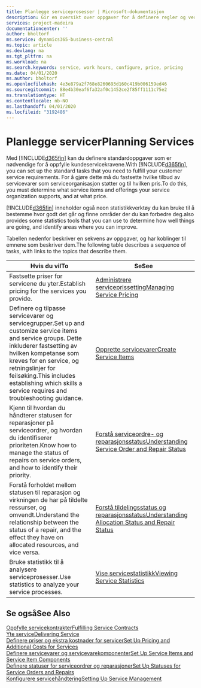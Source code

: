 ```yaml
---
title: Planlegge serviceprosesser | Microsoft-dokumentasjon
description: Gir en oversikt over oppgaver for å definere regler og verdier som definerer serviceprinsipper og -prosesser.
services: project-madeira
documentationcenter: ''
author: bholtorf
ms.service: dynamics365-business-central
ms.topic: article
ms.devlang: na
ms.tgt_pltfrm: na
ms.workload: na
ms.search.keywords: service, work hours, configure, price, pricing
ms.date: 04/01/2020
ms.author: bholtorf
ms.openlocfilehash: 4e3e879a2f768e8260693d160c419b006159ed46
ms.sourcegitcommit: 88e4b30eaf6fa32af0c1452ce2f85ff1111c75e2
ms.translationtype: HT
ms.contentlocale: nb-NO
ms.lasthandoff: 04/01/2020
ms.locfileid: "3192486"
---
```

# <a name="planning-services"></a><span data-ttu-id="d26c4-103">Planlegge servicer</span><span class="sxs-lookup"><span data-stu-id="d26c4-103">Planning Services</span></span>
<span data-ttu-id="d26c4-104">Med [!INCLUDE[d365fin](includes/d365fin_md.md)] kan du definere standardoppgaver som er nødvendige for å oppfylle kundeservicekravene.</span><span class="sxs-lookup"><span data-stu-id="d26c4-104">With [!INCLUDE[d365fin](includes/d365fin_md.md)], you can set up the standard tasks that you need to fulfill your customer service requirements.</span></span> <span data-ttu-id="d26c4-105">For å gjøre dette må du fastsette hvilke tilbud av servicevarer som serviceorganisasjon støtter og til hvilken pris.</span><span class="sxs-lookup"><span data-stu-id="d26c4-105">To do this, you must determine what service items and offerings your service organization supports, and at what price.</span></span>   

[!INCLUDE[d365fin](includes/d365fin_md.md)] <span data-ttu-id="d26c4-106">inneholder også neon statistikkverktøy du kan bruke til å bestemme hvor godt det går og finne områder der du kan forbedre deg.</span><span class="sxs-lookup"><span data-stu-id="d26c4-106">also provides some statistics tools that you can use to determine how well things are going, and identify areas where you can improve.</span></span>
  
<span data-ttu-id="d26c4-107">Tabellen nedenfor beskriver en sekvens av oppgaver, og har koblinger til emnene som beskriver dem.</span><span class="sxs-lookup"><span data-stu-id="d26c4-107">The following table describes a sequence of tasks, with links to the topics that describe them.</span></span>   
  
|<span data-ttu-id="d26c4-108">**Hvis du vil**</span><span class="sxs-lookup"><span data-stu-id="d26c4-108">**To**</span></span>|<span data-ttu-id="d26c4-109">**Se**</span><span class="sxs-lookup"><span data-stu-id="d26c4-109">**See**</span></span>|  
|------------|-------------|  
|<span data-ttu-id="d26c4-110">Fastsette priser for servicene du yter.</span><span class="sxs-lookup"><span data-stu-id="d26c4-110">Establish pricing for the services you provide.</span></span>|[<span data-ttu-id="d26c4-111">Administrere serviceprissetting</span><span class="sxs-lookup"><span data-stu-id="d26c4-111">Managing Service Pricing</span></span>](service-service-price-management.md)|
|<span data-ttu-id="d26c4-112">Definere og tilpasse servicevarer og servicegrupper.</span><span class="sxs-lookup"><span data-stu-id="d26c4-112">Set up and customize service items and service groups.</span></span> <span data-ttu-id="d26c4-113">Dette inkluderer fastsetting av hvilken kompetanse som kreves for en service, og retningslinjer for feilsøking.</span><span class="sxs-lookup"><span data-stu-id="d26c4-113">This includes establishing which skills a service requires and troubleshooting guidance.</span></span>| [<span data-ttu-id="d26c4-114">Opprette servicevarer</span><span class="sxs-lookup"><span data-stu-id="d26c4-114">Create Service Items</span></span>](service-how-to-create-service-items.md)|  
|<span data-ttu-id="d26c4-115">Kjenn til hvordan du håndterer statusen for reparasjoner på serviceordrer, og hvordan du identifiserer prioriteten.</span><span class="sxs-lookup"><span data-stu-id="d26c4-115">Know how to manage the status of repairs on service orders, and how to identify their priority.</span></span>|[<span data-ttu-id="d26c4-116">Forstå serviceordre- og reparasjonsstatus</span><span class="sxs-lookup"><span data-stu-id="d26c4-116">Understanding Service Order and Repair Status</span></span>](service-service-order-status-and-repair-status.md)|  
|<span data-ttu-id="d26c4-117">Forstå forholdet mellom statusen til reparasjon og virkningen de har på tildelte ressurser, og omvendt.</span><span class="sxs-lookup"><span data-stu-id="d26c4-117">Understand the relationship between the status of a repair, and the effect they have on allocated resources, and vice versa.</span></span>|[<span data-ttu-id="d26c4-118">Forstå tildelingsstatus og reparasjonsstatus</span><span class="sxs-lookup"><span data-stu-id="d26c4-118">Understanding Allocation Status and Repair Status</span></span>](service-allocation-status-and-repair-status.md)|  
|<span data-ttu-id="d26c4-119">Bruke statistikk til å analysere serviceprosesser.</span><span class="sxs-lookup"><span data-stu-id="d26c4-119">Use statistics to analyze your service processes.</span></span> | [<span data-ttu-id="d26c4-120">Vise servicestatistikk</span><span class="sxs-lookup"><span data-stu-id="d26c4-120">Viewing Service Statistics</span></span>](service-service-statistics.md) |

## <a name="see-also"></a><span data-ttu-id="d26c4-121">Se også</span><span class="sxs-lookup"><span data-stu-id="d26c4-121">See Also</span></span>
[<span data-ttu-id="d26c4-122">Oppfylle servicekontrakter</span><span class="sxs-lookup"><span data-stu-id="d26c4-122">Fulfilling Service Contracts</span></span>](service-fulfill-service-contracts.md)  
[<span data-ttu-id="d26c4-123">Yte service</span><span class="sxs-lookup"><span data-stu-id="d26c4-123">Delivering Service</span></span>](service-deliver-service.md)  
[<span data-ttu-id="d26c4-124">Definere priser og ekstra kostnader for servicer</span><span class="sxs-lookup"><span data-stu-id="d26c4-124">Set Up Pricing and Additional Costs for Services</span></span>](service-how-setup-service-costs-pricing.md)  
[<span data-ttu-id="d26c4-125">Definere servicevarer og servicevarekomponenter</span><span class="sxs-lookup"><span data-stu-id="d26c4-125">Set Up Service Items and Service Item Components</span></span>](service-how-setup-service-items.md)  
[<span data-ttu-id="d26c4-126">Definere statuser for serviceordrer og reparasjoner</span><span class="sxs-lookup"><span data-stu-id="d26c4-126">Set Up Statuses for Service Orders and Repairs</span></span>](service-order-repair-status.md)  
[<span data-ttu-id="d26c4-127">Konfigurere servicehåndtering</span><span class="sxs-lookup"><span data-stu-id="d26c4-127">Setting Up Service Management</span></span>](service-setup-service.md)  
